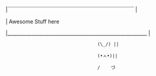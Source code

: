|￣￣￣￣￣￣￣￣￣￣￣￣￣￣￣￣￣￣￣￣￣￣￣￣ | 

|                 Awesome Stuff here 

|__________________________________________________________ |

                                      (\_/) ||
                                      
                                      (•ㅅ•)|| 
                                      
                                      /    づ

